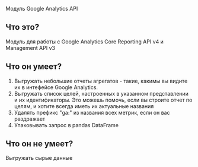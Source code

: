 Модуль Google Analytics API

Что это?
-
Модуль для работы с Google Analytics Core Reporting API v4 и Management API v3

Что он умеет?
-
1. Выгружать небольшие отчеты агрегатов - такие, какимы вы видите их в интефейсе Google Analytics. 
2. Выгружать список целей, настроенных в указанном представлении и их идентификаторы. 
Это можешь помочь, если вы строите отчет по целям, и хотите всегда иметь их актуальные названия
3. Удалять префикс "ga:" из названия всех метрик, если он вас раздражает
4. Упаковывать запрос в pandas DataFrame

Что он не умеет?
-
Выгружать сырые данные